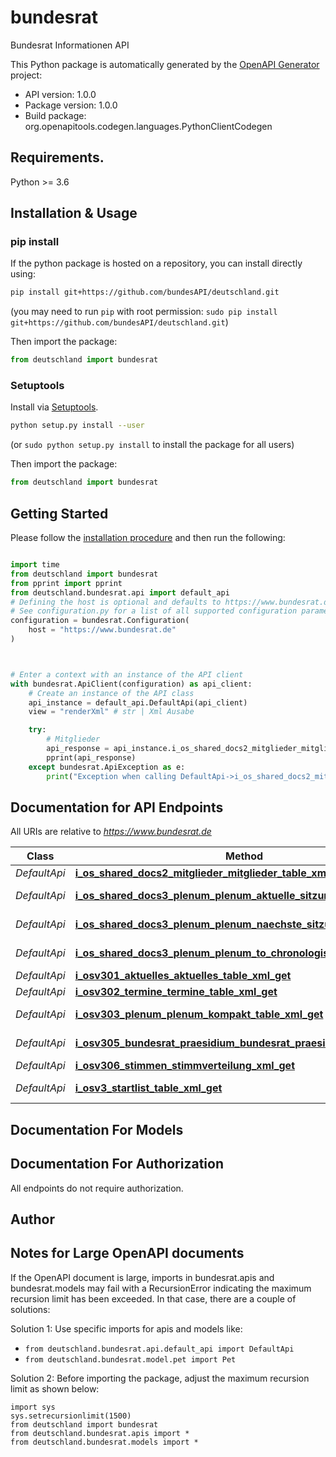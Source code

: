 # bundesrat
Bundesrat Informationen API 

This Python package is automatically generated by the [OpenAPI Generator](https://openapi-generator.tech) project:

- API version: 1.0.0
- Package version: 1.0.0
- Build package: org.openapitools.codegen.languages.PythonClientCodegen

## Requirements.

Python >= 3.6

## Installation & Usage
### pip install

If the python package is hosted on a repository, you can install directly using:

```sh
pip install git+https://github.com/bundesAPI/deutschland.git
```
(you may need to run `pip` with root permission: `sudo pip install git+https://github.com/bundesAPI/deutschland.git`)

Then import the package:
```python
from deutschland import bundesrat
```

### Setuptools

Install via [Setuptools](http://pypi.python.org/pypi/setuptools).

```sh
python setup.py install --user
```
(or `sudo python setup.py install` to install the package for all users)

Then import the package:
```python
from deutschland import bundesrat
```

## Getting Started

Please follow the [installation procedure](#installation--usage) and then run the following:

```python

import time
from deutschland import bundesrat
from pprint import pprint
from deutschland.bundesrat.api import default_api
# Defining the host is optional and defaults to https://www.bundesrat.de
# See configuration.py for a list of all supported configuration parameters.
configuration = bundesrat.Configuration(
    host = "https://www.bundesrat.de"
)



# Enter a context with an instance of the API client
with bundesrat.ApiClient(configuration) as api_client:
    # Create an instance of the API class
    api_instance = default_api.DefaultApi(api_client)
    view = "renderXml" # str | Xml Ausabe

    try:
        # Mitglieder
        api_response = api_instance.i_os_shared_docs2_mitglieder_mitglieder_table_xml_get(view)
        pprint(api_response)
    except bundesrat.ApiException as e:
        print("Exception when calling DefaultApi->i_os_shared_docs2_mitglieder_mitglieder_table_xml_get: %s\n" % e)
```

## Documentation for API Endpoints

All URIs are relative to *https://www.bundesrat.de*

Class | Method | HTTP request | Description
------------ | ------------- | ------------- | -------------
*DefaultApi* | [**i_os_shared_docs2_mitglieder_mitglieder_table_xml_get**](docs/DefaultApi.md#i_os_shared_docs2_mitglieder_mitglieder_table_xml_get) | **GET** /iOS/SharedDocs/2_Mitglieder/mitglieder_table.xml | Mitglieder
*DefaultApi* | [**i_os_shared_docs3_plenum_plenum_aktuelle_sitzung_table_xml_get**](docs/DefaultApi.md#i_os_shared_docs3_plenum_plenum_aktuelle_sitzung_table_xml_get) | **GET** /iOS/SharedDocs/3_Plenum/plenum_aktuelleSitzung_table.xml | Plenum aktuelle Sitzung
*DefaultApi* | [**i_os_shared_docs3_plenum_plenum_naechste_sitzungen_xml_get**](docs/DefaultApi.md#i_os_shared_docs3_plenum_plenum_naechste_sitzungen_xml_get) | **GET** /iOS/SharedDocs/3_Plenum/plenum_naechsteSitzungen.xml | Plenum nächste Sitzung
*DefaultApi* | [**i_os_shared_docs3_plenum_plenum_to_chronologisch_table_xml_get**](docs/DefaultApi.md#i_os_shared_docs3_plenum_plenum_to_chronologisch_table_xml_get) | **GET** /iOS/SharedDocs/3_Plenum/plenum_toChronologisch_table.xml | Plenum Chronologisch
*DefaultApi* | [**i_osv301_aktuelles_aktuelles_table_xml_get**](docs/DefaultApi.md#i_osv301_aktuelles_aktuelles_table_xml_get) | **GET** /iOS/v3/01_Aktuelles/aktuelles_table.xml | Aktuelles
*DefaultApi* | [**i_osv302_termine_termine_table_xml_get**](docs/DefaultApi.md#i_osv302_termine_termine_table_xml_get) | **GET** /iOS/v3/02_Termine/termine_table.xml | Termine
*DefaultApi* | [**i_osv303_plenum_plenum_kompakt_table_xml_get**](docs/DefaultApi.md#i_osv303_plenum_plenum_kompakt_table_xml_get) | **GET** /iOS/v3/03_Plenum/plenum_kompakt_table.xml | Plenum Kompakt
*DefaultApi* | [**i_osv305_bundesrat_praesidium_bundesrat_praesidium_xml_get**](docs/DefaultApi.md#i_osv305_bundesrat_praesidium_bundesrat_praesidium_xml_get) | **GET** /iOS/v3/05_Bundesrat/Praesidium/bundesrat_praesidium.xml | Präsidium
*DefaultApi* | [**i_osv306_stimmen_stimmverteilung_xml_get**](docs/DefaultApi.md#i_osv306_stimmen_stimmverteilung_xml_get) | **GET** /iOS/v3/06_Stimmen/stimmverteilung.xml | Stimmverteilung
*DefaultApi* | [**i_osv3_startlist_table_xml_get**](docs/DefaultApi.md#i_osv3_startlist_table_xml_get) | **GET** /iOS/v3/startlist_table.xml | Übersicht API Endpunkte


## Documentation For Models



## Documentation For Authorization

 All endpoints do not require authorization.

## Author




## Notes for Large OpenAPI documents
If the OpenAPI document is large, imports in bundesrat.apis and bundesrat.models may fail with a
RecursionError indicating the maximum recursion limit has been exceeded. In that case, there are a couple of solutions:

Solution 1:
Use specific imports for apis and models like:
- `from deutschland.bundesrat.api.default_api import DefaultApi`
- `from deutschland.bundesrat.model.pet import Pet`

Solution 2:
Before importing the package, adjust the maximum recursion limit as shown below:
```
import sys
sys.setrecursionlimit(1500)
from deutschland import bundesrat
from deutschland.bundesrat.apis import *
from deutschland.bundesrat.models import *
```

